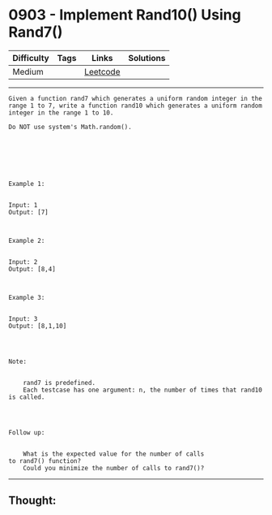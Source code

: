 # 0903 - Implement Rand10() Using Rand7()

Difficulty  | Tags | Links | Solutions
----------- | ---- | ----- | -----
Medium |  | [Leetcode](https://leetcode.com/problems/implement-rand10-using-rand7/description/) |


-----------

```
Given a function rand7 which generates a uniform random integer in the range 1 to 7, write a function rand10 which generates a uniform random integer in the range 1 to 10.

Do NOT use system's Math.random().




 


Example 1:


Input: 1
Output: [7]



Example 2:


Input: 2
Output: [8,4]



Example 3:


Input: 3
Output: [8,1,10]


 

Note:


	rand7 is predefined.
	Each testcase has one argument: n, the number of times that rand10 is called.


 

Follow up:


	What is the expected value for the number of calls to rand7() function?
	Could you minimize the number of calls to rand7()?
```

-----------

## Thought:
